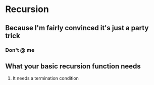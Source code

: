 # Recursion
## Because I'm fairly convinced it's just a party trick
### Don't @ me

## What your basic recursion function needs
1. It needs a termination condition

```javascript



```